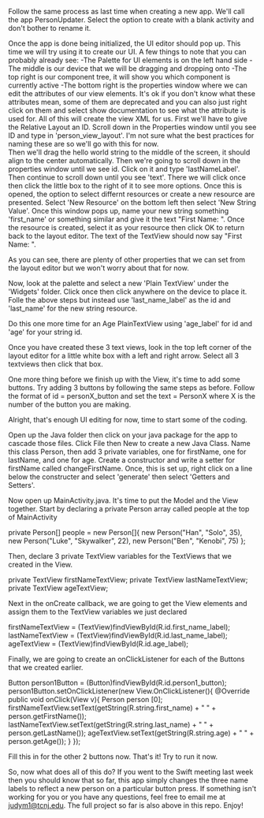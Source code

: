 Follow the same process as last time when creating a new app. We'll call the app PersonUpdater. Select the option to create with a blank activity and don't bother to rename it. 

Once the app is done being initialized, the UI editor should pop up. This time we will try using it to create our UI. A few things to note that you can probably already see:
  -The Palette for UI elements is on the left hand side
  -The middle is our device that we will be dragging and dropping onto
  -The top right is our component tree, it will show you which component is currently active
  -The bottom right is the properties window where we can edit the attributes of our view elements. It's ok if you don't know what these attributes mean, some of them are deprecated and you can also just right click on them and select show documentation to see what the attribute is used for.
All of this will create the view XML for us. 
First we'll have to give the Relative Layout an ID. Scroll down in the Properties window until you see ID and type in 'person_view_layout'. I'm not sure what the best practices for naming these are so  we'll go with this for now.  
Then we'll drag the hello world string to the middle of the screen, it should align to the center automatically. Then we're going to scroll down in the properties window until we see id. Click on it and type 'lastNameLabel'. Then continue to scroll down until you see 'text'. There we will click once then click the little box to the right of it to see more options. Once this is opened, the option to select differnt resources or create a new resource are presented. Select 'New Resource' on the bottom left then select 'New String Value'. Once this window pops up, name your new string something 'first_name' or something similar and give it the text "First Name: ". Once the resource is created, select it as your resource then click OK to return back to the layout editor. The text of the TextView should now say "First Name: ". 

As you can see, there are plenty of other properties that we can set from the layout editor but we won't worry about that for now. 

Now, look at the palette and select a new  'Plain TextView' under the 'Widgets' folder. Click once then click anywhere on the device to place it. Folle the above steps but instead use 'last_name_label' as the id and 'last_name' for the new string resource. 

Do this one more time for an Age PlainTextView using 'age_label' for id and 'age' for your string id. 

Once you have created these 3 text views, look in the top left corner of the layout editor for a little white box with a left and right arrow. Select all 3 textviews then click that box. 

One more thing before we finish up with the View, it's time to add some buttons. Try adding 3 buttons by following the same steps as before. Follow the format of id = personX_button and set the text = PersonX where X is the number of the button you are making. 

Alright, that's enough UI editing for now, time to start some of the coding.

Open up the Java folder then click on your java package for the app to cascade those files. Click File then New to create a new Java Class. Name this class Person, then add 3 private variables, one for firstName, one for lastName, and one for age. Create a constructor and write a setter for firstName called changeFirstName. Once, this is set up, right click on a line below the constructer and select 'generate' then select 'Getters and Setters'. 

Now open up MainActivity.java. It's time to put the Model and the View together. Start by declaring a private Person array called people at the top of MainActivity

private Person[] people = new Person[]{
  new Person("Han", "Solo", 35),
  new Person("Luke", "Skywalker", 22),
  new Person("Ben", "Kenobi", 75)
};

Then, declare 3 private TextView variables for the TextViews that we created in the View.

private TextView firstNameTextView;
private TextView lastNameTextView;
private TextView ageTextView;

Next in the onCreate callback, we are going to get the View elements and assign them to the TextView variables we just declared

firstNameTextView = (TextView)findViewById(R.id.first_name_label);
lastNameTextView = (TextView)findViewById(R.id.last_name_label);
ageTextView = (TextView)findViewById(R.id.age_label);

Finally, we are going to create an onClickListener for each of the Buttons that we created earlier.

Button person1Button = (Button)findViewById(R.id.person1_button);
person1Button.setOnClickListener(new View.OnClickListener(){
  @Override
  public void onClick(View v){
    Person person [0];
    firstNameTextView.setText(getString(R.string.first_name) + " " + person.getFirstName());
    lastNameTextView.setText(getString(R.string.last_name) + " " + person.getLastName());
    ageTextView.setText(getString(R.string.age) + " " + person.getAge());
  }
});

Fill this in for the other 2 buttons now. That's it! Try to run it now. 

So, now what does all of this do? If you went to the Swift meeting last week then you should know that so far, this app simply changes the three name labels to reflect a new person on a particular button press. If something isn't working for you or you have any questions, feel free to email me at judym1@tcnj.edu. The full project so far is also above in this repo. Enjoy!
